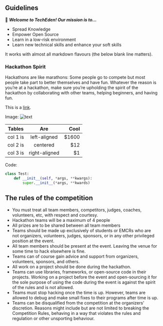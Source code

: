 ## Guidelines
 
👋 ***Welcome to TechEden! Our mission is to…***
    
* Spread Knowledge
* Empower Open Source
* Learn in a low-risk environment
* Learn new technical skills and enhance your soft skills

It works with almost all markdown flavours (the below blank line matters).

### Hackathon Spirit 
Hackathons are like marathons: Some people go to compete but most people take part to better themselves and have fun. Whatever the reason is you’re at a hackathon, make sure you’re upholding the spirit of the hackathon by collaborating with other teams, helping beginners, and having fun.

This is a [link](https://google.com/). 

Image:
![text](https://www.shutterstock.com/image-vector/sample-red-square-grunge-stamp-260nw-338250266.jpg)

| Tables   |      Are      |  Cool |
|----------|:-------------:|------:|
| col 1 is |  left-aligned | $1600 |
| col 2 is |    centered   |   $12 |
| col 3 is | right-aligned |    $1 |

Code:
```python
class Test:
    def __init__(self, *args, **kwargs):
        super.__init__(*args, **kwards)
```

## The rules of the competition
- You must treat all team members, competitors, judges, coaches, volunteers, etc, with respect and courtesy.
- Hackathon teams will be a maximum of 4 people
- All prizes are to be shared between all team members
- Teams should be made up exclusively of students or EMCRs who are not organizers, volunteers, judges, sponsors, or in any other privileged position at the event.
- All team members should be present at the event. Leaving the venue for some time to hack elsewhere is fine.
- Teams can of course gain advice and support from organizers, volunteers, sponsors, and others.
- All work on a project should be done during the hackathon.
- Teams can use libraries, frameworks, or open-source code in their projects. Working on a project before the event and open-sourcing it for the sole purpose of using the code during the event is against the spirit of the rules and is not allowed.
- Teams must stop hacking once the time is up. However, teams are allowed to debug and make small fixes to their programs after time is up.
- Teams can be disqualified from the competition at the organizers’ discretion. Reasons might include but are not limited to breaking the Competition Rules, behaving in a way that violates the rules and regulation or other unsporting behaviour.
